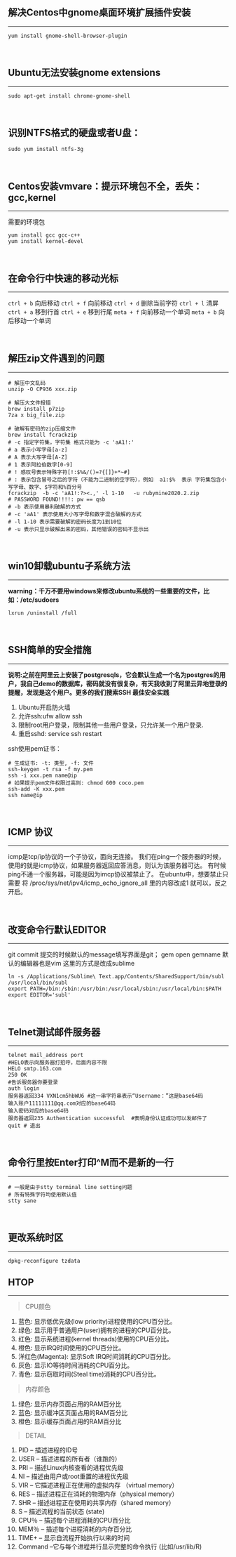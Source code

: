 ## 解决Centos中gnome桌面环境扩展插件安装
---
```shell
yum install gnome-shell-browser-plugin
```

&nbsp;

## Ubuntu无法安装gnome extensions
---
```shell
sudo apt-get install chrome-gnome-shell
```

&nbsp;

## 识别NTFS格式的硬盘或者U盘：
```shell
sudo yum install ntfs-3g
```

&nbsp;

## Centos安装vmvare：提示环境包不全，丢失：gcc,kernel
---
需要的环境包
```shell
yum install gcc gcc-c++
yum install kernel-devel
```

&nbsp;

## 在命令行中快速的移动光标
---
`ctrl + b` 向后移动
`ctrl + f` 向前移动
`ctrl + d` 删除当前字符
`ctrl + l` 清屏
`ctrl + a` 移到行首
`ctrl + e` 移到行尾
`meta + f` 向前移动一个单词
`meta + b` 向后移动一个单词

&nbsp;

## 解压zip文件遇到的问题
---
```shell
# 解压中文乱码
unzip -O CP936 xxx.zip

# 解压大文件报错
brew install p7zip
7za x big_file.zip

# 破解有密码的zip压缩文件
brew install fcrackzip
# -c 指定字符集，字符集 格式只能为 -c 'aA1!:'
# a 表示小写字母[a-z]
# A 表示大写字母[A-Z]
# 1 表示阿拉伯数字[0-9]
# ! 感叹号表示特殊字符[!:$%&/()=?{[]}+*~#]
# : 表示包含冒号之后的字符（不能为二进制的空字符），例如  a1:$%  表示 字符集包含小写字母、数字、$字符和%百分号
fcrackzip  -b -c 'aA1!:?><.,' -l 1-10   -u rubymine2020.2.zip
# PASSWORD FOUND!!!!: pw == qsb
# -b 表示使用暴利破解的方式
# -c 'aA1' 表示使用大小写字母和数字混合破解的方式
# -l 1-10 表示需要破解的密码长度为1到10位
# -u 表示只显示破解出来的密码，其他错误的密码不显示出
```

&nbsp;

## win10卸载ubuntu子系统方法
---
**warning：千万不要用windows来修改ubuntu系统的一些重要的文件，比如：/etc/sudoers**
```shell
lxrun /uninstall /full
```

&nbsp;

## SSH简单的安全措施
---
**说明:**之前在阿里云上安装了postgresqls，它会默认生成一个名为postgres的用户，我自己demo的数据库，密码就没有很复杂，有天我收到了阿里云异地登录的提醒，发现是这个用户。更多的我们搜索**SSH 最佳安全实践**
1. Ubuntu开启防火墙
2. 允许ssh:ufw allow ssh
3. 限制root用户登录，限制其他一些用户登录，只允许某一个用户登录.
4. 重启sshd: service ssh restart

ssh使用pem证书：
```shell
# 生成证书: -t: 类型, -f: 文件
ssh-keygen -t rsa -f my.pem
ssh -i xxx.pem name@ip
# 如果提示pem文件权限过高则: chmod 600 coco.pem
ssh-add -K xxx.pem
ssh name@ip
```

&nbsp;

## ICMP 协议
---
icmp是tcp/ip协议的一个子协议，面向无连接。
我们在ping一个服务器的时候，使用的就是icmp协议，如果服务器返回应答消息，则认为该服务器可达。
有时候ping不通一个服务器，可能是因为imcp协议被禁止了。
在ubuntu中，想要禁止只需要 将 /proc/sys/net/ipv4/icmp_echo_ignore_all 里的内容改成1 就可以，反之开启。

&nbsp;

## 改变命令行默认EDITOR
---
git commit 提交的时候默认的message填写界面是git；
gem open gemname 默认的编辑器也是vim
这里的方式是改成sublime
```shell
ln -s /Applications/Sublime\ Text.app/Contents/SharedSupport/bin/subl /usr/local/bin/subl
export PATH=/bin:/sbin:/usr/bin:/usr/local/sbin:/usr/local/bin:$PATH
export EDITOR='subl'
```

&nbsp;

## Telnet测试邮件服务器
---
```shell
telnet mail_address port
#HELO表示向服务器打招呼，后面内容不限
HELO smtp.163.com
250 OK
#告诉服务器你要登录
auth login
服务器返回334 VXN1cm5hbWU6 #这一串字符串表示“Username：”这是base64码
输入账户11111111@qq.com对应的base64码
输入密码对应的base64码
服务器返回235 Authentication successful  #表明身份认证成功可以发邮件了
quit # 退出
```

&nbsp;

## 命令行里按Enter打印^M而不是新的一行
---
```shell
# 一般是由于stty terminal line setting问题
# 所有特殊字符均使用默认值
stty sane
```

&nbsp;

## 更改系统时区
---
```shell
dpkg-reconfigure tzdata
```

## HTOP
---
> CPU颜色

1. 蓝色: 显示低优先级(low priority)进程使用的CPU百分比。
2. 绿色: 显示用于普通用户(user)拥有的进程的CPU百分比。
3. 红色: 显示系统进程(kernel threads)使用的CPU百分比。
4. 橙色: 显示IRQ时间使用的CPU百分比。
5. 洋红色(Magenta): 显示Soft IRQ时间消耗的CPU百分比。
6. 灰色: 显示IO等待时间消耗的CPU百分比。
7. 青色: 显示窃取时间(Steal time)消耗的CPU百分比。

> 内存颜色

1. 绿色: 显示内存页面占用的RAM百分比
2. 蓝色: 显示缓冲区页面占用的RAM百分比
3. 橙色: 显示缓存页面占用的RAM百分比

> DETAIL

1. PID – 描述进程的ID号
2. USER – 描述进程的所有者（谁跑的）
3. PRI – 描述Linux内核查看的进程优先级
4. NI – 描述由用户或root重置的进程优先级
5. VIR – 它描述进程正在使用的虚拟内存 （virtual memory）
6. RES – 描述进程正在消耗的物理内存（physical memory）
7. SHR – 描述进程正在使用的共享内存（shared memory）
8. S – 描述流程的当前状态 (state)
9. CPU％ – 描述每个进程消耗的CPU百分比
10. MEM％ – 描述每个进程消耗的内存百分比
11. TIME+ – 显示自流程开始执行以来的时间
12. Command –它与每个进程并行显示完整的命令执行 (比如/usr/lib/R)